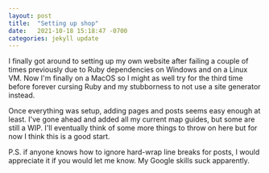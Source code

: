 ```yaml
---
layout: post
title:  "Setting up shop"
date:   2021-10-18 15:18:47 -0700
categories: jekyll update
---
```

I finally got around to setting up my own website after failing a couple of
times previously due to Ruby dependencies on Windows and on a Linux VM. Now I'm
finally on a MacOS so I might as well try for the third time before forever
cursing Ruby and my stubborness to not use a site generator instead.

Once everything was setup, adding pages and posts seems easy enough at least.
I've gone ahead and added all my current map guides, but some are still a WIP.
I'll eventually think of some more things to throw on here but for now I think
this is a good start.

P.S. if anyone knows how to ignore hard-wrap line breaks for posts, I would
appreciate it if you would let me know. My Google skills suck apparently.
